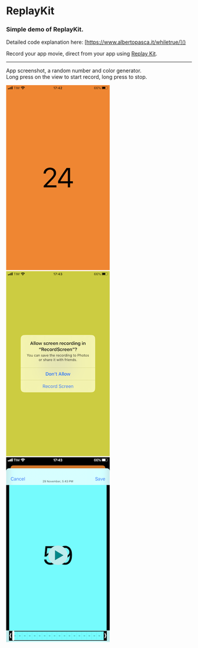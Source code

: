 # ReplayKit
### Simple demo of ReplayKit. 

Detailed code explanation here: [https://www.albertopasca.it/whiletrue/]()


Record your app movie, direct from your app using [Replay Kit](https://developer.apple.com/documentation/replaykit).

---

App screenshot, a random number and color generator.  
Long press on the view to start record, long press to stop.

![App screenshot](app.PNG)
![App screenshot](app-record-start.PNG)
![App screenshot](app-record-end.PNG)

